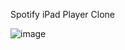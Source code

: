 Spotify iPad Player Clone

![image](https://github.com/user-attachments/assets/fab1de40-f6e9-4bba-bc35-65c3065c5000)
